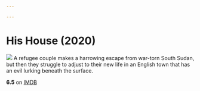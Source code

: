 ```yaml
---

---
```


# His House (2020)
![](https://m.media-amazon.com/images/M/MV5BODY2NjQzYzYtYTgyMy00M2MxLTgyMWQtZTU1NWZjZWU4ZDc3XkEyXkFqcGdeQXVyNjEwNTM2Mzc@._V1_SX300.jpg)
A refugee couple makes a harrowing escape from war-torn South Sudan, but then they struggle to adjust to their new life in an English town that has an evil lurking beneath the surface.

**6.5** on [IMDB](https://www.imdb.com/title/tt8508734)
